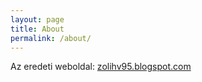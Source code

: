 ```yaml
---
layout: page
title: About
permalink: /about/
---
```


Az eredeti weboldal: [zolihv95.blogspot.com](https://zolihv95.blogspot.com/)
